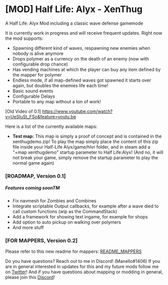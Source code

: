 # [MOD] Half Life: Alyx - XenThug
A Half Life: Alyx Mod including a classic wave defense gamemode

It is currently work in progress and will receive frequent updates. 
Right now the mod supports:
- Spawning different kind of waves, respawning new enemies when nobody is alive anymore
- Drops polymer as a currency on the death of an enemy (now with configurable drop chance)
- Has vending machines at which the player can buy any item defined by the mapper for polymer
- Endless mode, if all map-defined waves got spawned it starts over again, but doubles the enemies life each time!
- Basic sound events
- Configurable Delays
- Portable to any map without a ton of work!

[Old Video of 0.1]
https://www.youtube.com/watch?v=UeSIuSt_FSo&feature=youtu.be

Here is a list of the currently available maps:

- **Test map:** This map is simply a proof of concept and is contained in the xenthugdemo.zip! To play the map simply place the content of this zip file inside your Half-Life Alyx/game/hlvr folder, and in steam add a "+map xenthugdemo" startup parameter to Half Life:Alyx! (And no, it will not break your game, simply remove the startup parameter to play the normal game again)

### [ROADMAP, Version 0.1]

##### Features coming soonTM
- Fix navmesh for Zombies and Combines
- Integrate scriptable Output callbacks, for example after a wave died to call custom functions (wip as the CommandStack)
- Add a framework for showing text ingame, for example for shops
- Add option to auto pickup on walking over polymers
- And more stuff


### [FOR MAPPERS, Version 0.2]
Please refer to this new readme for mappers: [README_MAPPERS](https://github.com/Manello/hla_mod_XenThug/blob/master/README_MAPPERS.md)

Do you have questions? Reach out to me in Discord! (Manello#1406)
If you are in general interested in updates for this and my future mods follow me on [Twitter](https://twitter.com/manellomb/)!
And if you have questions about mapping or modding in general, please join this [Discord](https://discord.gg/Yt86zaG)!
